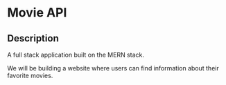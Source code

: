 # Movie API

## Description

A full stack application built on the MERN stack.

We will be building a website where users can find information about their favorite movies.
